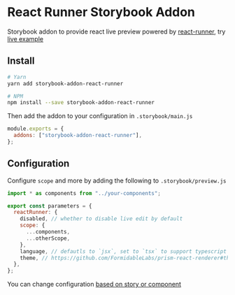 # React Runner Storybook Addon

Storybook addon to provide react live preview powered by [react-runner](https://github.com/nihgwu/react-runner), try [live example](https://nihgwu.github.io/storybook-addon-react-runner)

## Install

```bash
# Yarn
yarn add storybook-addon-react-runner

# NPM
npm install --save storybook-addon-react-runner
```

Then add the addon to your configuration in `.storybook/main.js`

```js
module.exports = {
  addons: ["storybook-addon-react-runner"],
};
```

## Configuration

Configure `scope` and more by adding the following to `.storybook/preview.js`

```js
import * as components from "../your-components";

export const parameters = {
  reactRunner: {
    disabled, // whether to disable live edit by default
    scope: {
      ...components,
      ...otherScope,
    },
    language, // defautls to `jsx`, set to `tsx` to support typescript
    theme, // https://github.com/FormidableLabs/prism-react-renderer#theming
  },
};
```

You can change configuration [based on story or component](https://storybook.js.org/docs/react/writing-stories/parameters)
